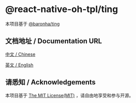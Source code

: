 # @react-native-oh-tpl/ting

本项目基于 [@baronha/ting](https://github.com/baronha/ting)

## 文档地址 / Documentation URL 

[中文 / Chinese](https://gitee.com/react-native-oh-library/usage-docs/blob/master/zh-cn/baronha-ting.md)

[英文 / English](https://gitee.com/react-native-oh-library/usage-docs/blob/master/en/baronha-ting.md)


## 请悉知 / Acknowledgements

本项目基于 [The MIT License(MIT)](https://github.com/baronha/ting/blob/main/LICENSE) ，请自由地享受和参与开源。